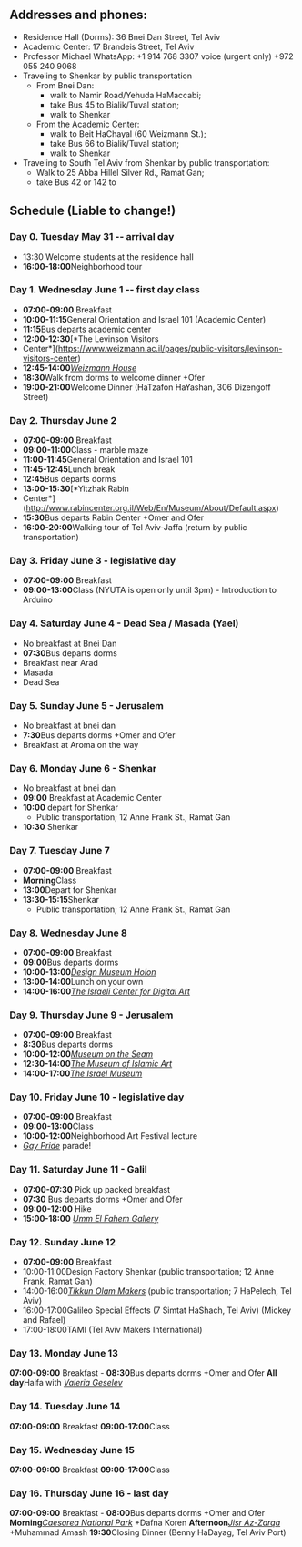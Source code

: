 ## Addresses and phones:
- Residence Hall (Dorms): 36 Bnei Dan Street, Tel Aviv
- Academic Center: 17 Brandeis Street, Tel Aviv
- Professor Michael WhatsApp: +1 914 768 3307 voice (urgent only) +972 055
240 9068
- Traveling to Shenkar by public transportation
	- From Bnei Dan: 
		- walk to Namir Road/Yehuda HaMaccabi; 
		- take Bus 45 to Bialik/Tuval station; 
		- walk to Shenkar
	- From the Academic Center: 
		- walk to Beit HaChayal (60 Weizmann St.); 
		- take Bus 66 to Bialik/Tuval station; 
		- walk to Shenkar
- Traveling to South Tel Aviv from Shenkar by public transportation:
	- Walk to 25 Abba Hillel Silver Rd., Ramat Gan; 
	- take Bus 42 or 142 to

## Schedule (**Liable to change!**)

### Day 0. Tuesday May 31 -- arrival day
- 13:30 Welcome students at the residence hall
- **16:00-18:00**Neighborhood tour

### Day 1. Wednesday June 1 -- first day class
- **07:00-09:00** Breakfast 
- **10:00-11:15**General Orientation and Israel 101 (Academic Center)
- **11:15**Bus departs academic center
- **12:00-12:30**[*The Levinson Visitors
- Center*](https://www.weizmann.ac.il/pages/public-visitors/levinson-visitors-center)
- **12:45-14:00**[*Weizmann
House*](https://www.weizmann.ac.il/vs/on-campus/weizmann-house)
- **18:30**Walk from dorms to welcome dinner +Ofer
- **19:00-21:00**Welcome Dinner (HaTzafon HaYashan, 306 Dizengoff Street)

### Day 2. Thursday June 2
- **07:00-09:00** Breakfast
- **09:00-11:00**Class - marble maze
- **11:00-11:45**General Orientation and Israel 101
- **11:45-12:45**Lunch break
- **12:45**Bus departs dorms
- **13:00-15:30**[*Yitzhak Rabin
- Center*](http://www.rabincenter.org.il/Web/En/Museum/About/Default.aspx)
- **15:30**Bus departs Rabin Center +Omer and Ofer
- **16:00-20:00**Walking tour of Tel Aviv-Jaffa (return by public
transportation)

### Day 3. Friday June 3 - legislative day
- **07:00-09:00** Breakfast
- **09:00-13:00**Class (NYUTA is open only until 3pm) - Introduction to
Arduino

### Day 4. Saturday June 4 - Dead Sea / Masada (Yael)
- No breakfast at Bnei Dan 
- **07:30**Bus departs dorms 
- Breakfast near Arad
- Masada
- Dead Sea

### Day 5. Sunday June 5 - Jerusalem 
- No breakfast at bnei dan
- **7:30**Bus departs dorms +Omer and Ofer
- Breakfast at Aroma on the way

### Day 6. Monday June 6 - Shenkar 
- No breakfast at bnei dan
- **09:00** Breakfast at Academic Center
- **10:00** depart for Shenkar
	- Public transportation; 12 Anne Frank St., Ramat Gan
- **10:30** Shenkar

### Day 7. Tuesday June 7
- **07:00-09:00** Breakfast
- **Morning**Class
- **13:00**Depart for Shenkar
- **13:30-15:15**Shenkar
	- Public transportation; 12 Anne Frank St., Ramat Gan

### Day 8. Wednesday June 8
- **07:00-09:00** Breakfast
- **09:00**Bus departs dorms
- **10:00-13:00**[*Design Museum Holon*](https://www.dmh.org.il/en/)
- **13:00-14:00**Lunch on your own
- **14:00-16:00**[*The Israeli Center for Digital
Art*](http://www.digitalartlab.org.il/)

### Day 9. Thursday June 9 - Jerusalem
- **07:00-09:00** Breakfast
- **8:30**Bus departs dorms 
- **10:00-12:00**[*Museum on the Seam*](https://www.mots.org.il/)
- **12:30-14:00**[*The Museum of Islamic Art*](https://www.islamicart.co.il/)
- **14:00-17:00**[*The Israel Museum*](https://www.imj.org.il/)

### Day 10. Friday June 10 - legislative day
- **07:00-09:00** Breakfast
- **09:00-13:00**Class
- **10:00-12:00**Neighborhood Art Festival lecture
- [*Gay Pride*](https://www.touristisrael.com/tel-aviv-gay-pride-parade/3809/)
parade!

### Day 11. Saturday June 11 - Galil
- **07:00-07:30** Pick up packed breakfast
- **07:30** Bus departs dorms +Omer and Ofer
- **09:00-12:00** Hike
- **15:00-18:00** [*Umm El Fahem Gallery*](https://www.ummelfahemgallery.com/)

### Day 12. Sunday June 12
- **07:00-09:00** Breakfast
- 10:00-11:00Design Factory Shenkar (public transportation; 12 Anne Frank, Ramat Gan)
- 14:00-16:00[*Tikkun Olam Makers*](https://tomglobal.org/) (public transportation; 7 HaPelech, Tel Aviv)
- 16:00-17:00Galileo Special Effects (7 Simtat HaShach, Tel Aviv) (Mickey and Rafael)
- 17:00-18:00TAMI (Tel Aviv Makers International)

### Day 13. Monday June 13

**07:00-09:00** Breakfast
	- **08:30**Bus departs dorms +Omer and Ofer
**All day**Haifa with [*Valeria
Geselev*](https://www.yallashoola.com/val)

### Day 14. Tuesday June 14
**07:00-09:00** Breakfast
**09:00-17:00**Class

### Day 15. Wednesday June 15
**07:00-09:00** Breakfast
**09:00-17:00**Class

### Day 16. Thursday June 16 - last day
**07:00-09:00** Breakfast
	- **08:00**Bus departs dorms +Omer and Ofer
**Morning**[*Caesarea National
Park*](https://en.parks.org.il/reserve-park/caesarea-national-park/)
+Dafna Koren
**Afternoon**[*Jisr
Az-Zarqa*](https://en.wikipedia.org/wiki/Jisr_az-Zarqa) +Muhammad Amash
**19:30**Closing Dinner (Benny HaDayag, Tel Aviv Port)
